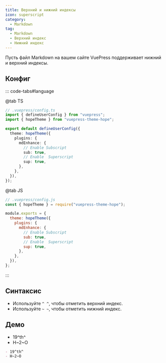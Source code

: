 ```yaml
---
title: Верхний и нижний индексы
icon: superscript
category:
  - Markdown
tag:
  - Markdown
  - Верхний индекс
  - Нижний индекс
---
```


Пусть файл Markdown на вашем сайте VuePress поддерживает нижний и верхний индексы.

<!-- more -->

## Конфиг

::: code-tabs#language

@tab TS

```ts {8-13}
// .vuepress/config.ts
import { defineUserConfig } from "vuepress";
import { hopeTheme } from "vuepress-theme-hope";

export default defineUserConfig({
  theme: hopeTheme({
    plugins: {
      mdEnhance: {
        // Enable Subscript
        sub: true,
        // Enable  Superscript
        sup: true,
      },
    },
  }),
});
```

@tab JS

```js {7-12}
// .vuepress/config.js
const { hopeTheme } = require("vuepress-theme-hope");

module.exports = {
  theme: hopeTheme({
    plugins: {
      mdEnhance: {
        // Enable Subscript
        sub: true,
        // Enable  Superscript
        sup: true,
      },
    },
  }),
};
```

:::

## Синтаксис

- Используйте `^ ^`, чтобы отметить верхний индекс.
- Используйте `~ ~`, чтобы отметить нижний индекс.

## Демо

- 19^th^
- H~2~O

```md
- 19^th^
- H~2~O
```
